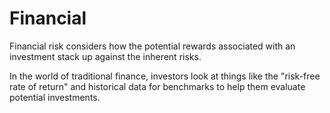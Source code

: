 # Financial

Financial risk considers how the potential rewards associated with an investment stack up against the inherent risks.

In the world of traditional finance, investors look at things like the "risk-free rate of return" and historical data for benchmarks to help them evaluate potential investments.

